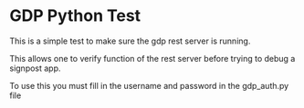 GDP Python Test
===============

This is a simple test to make sure the gdp rest server is running.

This allows one to verify function of the rest server before trying to
debug a signpost app.

To use this you must fill in the username and password in the gdp_auth.py file
